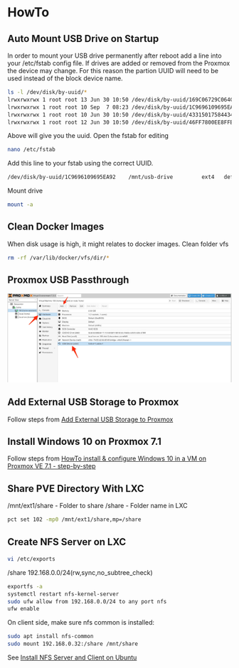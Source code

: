 # HowTo

## Auto Mount USB Drive on Startup

In order to mount your USB drive permanently after reboot add a line into your /etc/fstab config file. If drives are added or removed from the Proxmox the device may change.  For this reason the partion UUID will need to be used instead of the block device name.
```bash
ls -l /dev/disk/by-uuid/*
lrwxrwxrwx 1 root root 13 Jun 30 10:50 /dev/disk/by-uuid/169C06729C064CA5 -> ../../zd128p1
lrwxrwxrwx 1 root root 10 Sep  7 08:23 /dev/disk/by-uuid/1C9696109695EA92 -> ../../sde1
lrwxrwxrwx 1 root root 10 Jun 30 10:50 /dev/disk/by-uuid/4331501758443482231 -> ../../sdd2
lrwxrwxrwx 1 root root 12 Jun 30 10:50 /dev/disk/by-uuid/46FF7800EE8FFB6D -> ../../zd96p1
```
Above will give you the uuid.  Open the fstab for editing
```bash
nano /etc/fstab
```
Add this line to your fstab using the correct UUID.
```bash
/dev/disk/by-uuid/1C9696109695EA92    /mnt/usb-drive         ext4   defaults   0
```
Mount drive
```bash
mount -a
```

## Clean Docker Images

When disk usage is high, it might relates to docker images. Clean folder vfs
```bash
rm -rf /var/lib/docker/vfs/dir/*
```

## Proxmox USB Passthrough

![USB Passthrough](./docs/proxmox-7.1-sb-passthrough.jpg "Proxmox 7.1")

## Add External USB Storage to Proxmox

Follow steps from [Add External USB Storage to Proxmox](https://thehomelab.wiki/books/promox-ve/page/add-external-usb-storage-to-proxmox)

## Install Windows 10 on Proxmox 7.1

Follow steps from [HowTo install & configure Windows 10 in a VM on Proxmox VE 7.1 - step-by-step](https://blog.habitats.tech/howto-install-and-configure-windows-10-in-a-vm-on-proxmox-ve-71-step-by-step)

## Share PVE Directory With LXC

/mnt/ext1/share - Folder to share
/share - Folder name in LXC

```bash
pct set 102 -mp0 /mnt/ext1/share,mp=/share
```

## Create NFS Server on LXC

```bash
vi /etc/exports
```
/share 192.168.0.0/24(rw,sync,no_subtree_check)

```bash
exportfs -a
systemctl restart nfs-kernel-server
sudo ufw allow from 192.168.0.0/24 to any port nfs
ufw enable
```

On client side, make sure nfs common is installed:
```bash
sudo apt install nfs-common
sudo mount 192.168.0.32:/share /mnt/share
```

See [Install NFS Server and Client on Ubuntu
](https://vitux.com/install-nfs-server-and-client-on-ubuntu/)
